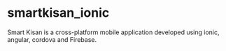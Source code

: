 # smartkisan_ionic
Smart Kisan is a cross-platform mobile application developed using ionic, angular, cordova and Firebase.
